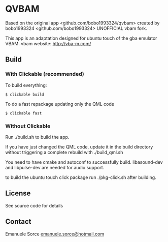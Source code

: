 # QVBAM

Based on the original app <github.com/bobo1993324/qvbam> created by bobo1993324 <github.com/bobo1993324>
UNOFFICIAL vbam fork.

This app is an adaptation designed for ubuntu touch of the gba emulator VBAM.
vbam website: http://vba-m.com/

## Build

### With Clickable (recommended)

To build everything:

```$ clickable build```

To do a fast repackage updating only the QML code

```$ clickable fast```

### Without Clickable

Run ./build.sh to build the app.

If you have just changed the QML code, update it in the build directory without triggering a complete rebuild with ./build_qml.sh

You need to have cmake and autoconf to successfully build. libasound-dev and libpulse-dev are needed for audio support.

to build the ubuntu touch click package run ./pkg-click.sh after building.

## License

See source code for details

## Contact

Emanuele Sorce <emanuele.sorce@hotmail.com>
